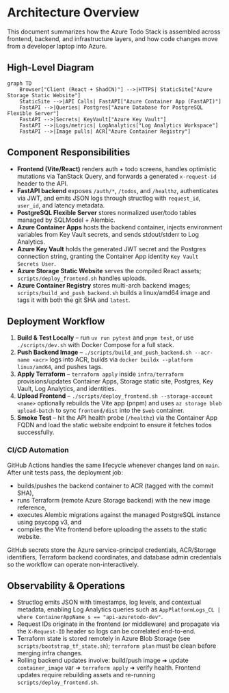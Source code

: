 # Architecture Overview

This document summarizes how the Azure Todo Stack is assembled across frontend, backend, and infrastructure layers, and how code changes move from a developer laptop into Azure.

## High-Level Diagram

```mermaid
graph TD
    Browser["Client (React + ShadCN)"] -->|HTTPS| StaticSite["Azure Storage Static Website"]
    StaticSite -->|API Calls| FastAPI["Azure Container App (FastAPI)"]
    FastAPI -->|Queries| Postgres["Azure Database for PostgreSQL Flexible Server"]
    FastAPI -->|Secrets| KeyVault["Azure Key Vault"]
    FastAPI -->|Logs/metrics| LogAnalytics["Log Analytics Workspace"]
    FastAPI -->|Image pulls| ACR["Azure Container Registry"]
```

## Component Responsibilities

- **Frontend (Vite/React)** renders auth + todo screens, handles optimistic mutations via TanStack Query, and forwards a generated `x-request-id` header to the API.
- **FastAPI backend** exposes `/auth/*`, `/todos`, and `/healthz`, authenticates via JWT, and emits JSON logs through structlog with `request_id`, `user_id`, and latency metadata.
- **PostgreSQL Flexible Server** stores normalized user/todo tables managed by SQLModel + Alembic.
- **Azure Container Apps** hosts the backend container, injects environment variables from Key Vault secrets, and sends stdout/stderr to Log Analytics.
- **Azure Key Vault** holds the generated JWT secret and the Postgres connection string, granting the Container App identity `Key Vault Secrets User`.
- **Azure Storage Static Website** serves the compiled React assets; `scripts/deploy_frontend.sh` handles uploads.
- **Azure Container Registry** stores multi-arch backend images; `scripts/build_and_push_backend.sh` builds a linux/amd64 image and tags it with both the git SHA and `latest`.

## Deployment Workflow

1. **Build & Test Locally** – run `uv run pytest` and `pnpm test`, or use `./scripts/dev.sh` with Docker Compose for a full stack.
2. **Push Backend Image** – `./scripts/build_and_push_backend.sh --acr-name <acr>` logs into ACR, builds via `docker buildx --platform linux/amd64`, and pushes tags.
3. **Apply Terraform** – `terraform apply` inside `infra/terraform` provisions/updates Container Apps, Storage static site, Postgres, Key Vault, Log Analytics, and identities.
4. **Upload Frontend** – `./scripts/deploy_frontend.sh --storage-account <name>` optionally rebuilds the Vite app (pnpm) and uses `az storage blob upload-batch` to sync `frontend/dist` into the `$web` container.
5. **Smoke Test** – hit the API health probe (`/healthz`) via the Container App FQDN and load the static website endpoint to ensure it fetches todos successfully.

### CI/CD Automation

GitHub Actions handles the same lifecycle whenever changes land on `main`. After unit tests pass, the deployment job:
- builds/pushes the backend container to ACR (tagged with the commit SHA),
- runs Terraform (remote Azure Storage backend) with the new image reference,
- executes Alembic migrations against the managed PostgreSQL instance using psycopg v3, and
- compiles the Vite frontend before uploading the assets to the static website.

GitHub secrets store the Azure service-principal credentials, ACR/Storage identifiers, Terraform backend coordinates, and database admin credentials so the workflow can operate non-interactively.

## Observability & Operations

- Structlog emits JSON with timestamps, log levels, and contextual metadata, enabling Log Analytics queries such as `AppPlatformLogs_CL | where ContainerAppName_s == "api-azuretodo-dev"`.
- Request IDs originate in the frontend (or middleware) and propagate via the `X-Request-ID` header so logs can be correlated end-to-end.
- Terraform state is stored remotely in Azure Blob Storage (see `scripts/bootstrap_tf_state.sh`); `terraform plan` must be clean before merging infra changes.
- Rolling backend updates involve: build/push image ➜ update `container_image` var ➜ `terraform apply` ➜ verify health. Frontend updates require rebuilding assets and re-running `scripts/deploy_frontend.sh`.
